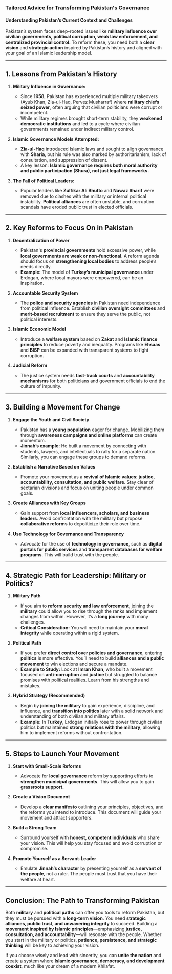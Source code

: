 ### **Tailored Advice for Transforming Pakistan's Governance**  

#### **Understanding Pakistan’s Current Context and Challenges**  
Pakistan’s system faces deep-rooted issues like **military influence over civilian governments, political corruption, weak law enforcement, and centralized provincial control.** To reform these, you need both a **clear vision** and **strategic action** inspired by Pakistan’s history and aligned with your goal of an Islamic leadership model.

---

## **1. Lessons from Pakistan’s History**

1. **Military Influence in Governance:**  
   - Since **1958**, Pakistan has experienced multiple military takeovers (Ayub Khan, Zia-ul-Haq, Pervez Musharraf) where **military chiefs seized power**, often arguing that civilian politicians were corrupt or incompetent.  
   - While military regimes brought short-term stability, they **weakened democratic institutions** and led to a cycle where civilian governments remained under indirect military control.

2. **Islamic Governance Models Attempted:**  
   - **Zia-ul-Haq** introduced Islamic laws and sought to align governance with **Sharia**, but his rule was also marked by authoritarianism, lack of consultation, and suppression of dissent.  
   - A key lesson: **Islamic governance requires both moral authority and public participation (Shura), not just legal frameworks.**

3. **The Fall of Political Leaders:**  
   - Popular leaders like **Zulfikar Ali Bhutto** and **Nawaz Sharif** were removed due to clashes with the military or internal political instability. **Political alliances** are often unstable, and corruption scandals have eroded public trust in elected officials.

---

## **2. Key Reforms to Focus On in Pakistan**  

1. **Decentralization of Power**  
   - Pakistan's **provincial governments** hold excessive power, while **local governments are weak or non-functional**. A reform agenda should focus on **strengthening local bodies** to address people’s needs directly.  
   - **Example:** The model of **Turkey’s municipal governance** under Erdogan, where local mayors were empowered, can be an inspiration.

2. **Accountable Security System**  
   - The **police and security agencies** in Pakistan need independence from political influence. Establish **civilian oversight committees** and **merit-based recruitment** to ensure they serve the public, not political interests.

3. **Islamic Economic Model**  
   - Introduce a **welfare system** based on **Zakat** and **Islamic finance principles** to reduce poverty and inequality. Programs like **Ehsaas** and **BISP** can be expanded with transparent systems to fight corruption.

4. **Judicial Reform**  
   - The justice system needs **fast-track courts** and **accountability mechanisms** for both politicians and government officials to end the culture of impunity.

---

## **3. Building a Movement for Change**

1. **Engage the Youth and Civil Society**  
   - Pakistan has a **young population** eager for change. Mobilizing them through **awareness campaigns and online platforms** can create momentum.  
   - **Jinnah’s example:** He built a movement by connecting with students, lawyers, and intellectuals to rally for a separate nation. Similarly, you can engage these groups to demand reforms.

2. **Establish a Narrative Based on Values**  
   - Promote your movement as a **revival of Islamic values**: **justice, accountability, consultation, and public welfare**. Stay clear of sectarian divisions and focus on uniting people under common goals.

3. **Create Alliances with Key Groups**  
   - Gain support from **local influencers, scholars, and business leaders**. Avoid confrontation with the military but propose **collaborative reforms** to depoliticize their role over time.

4. **Use Technology for Governance and Transparency**  
   - Advocate for the use of **technology in governance**, such as **digital portals for public services** and **transparent databases for welfare programs**. This will build trust with the people.

---

## **4. Strategic Path for Leadership: Military or Politics?**  

1. **Military Path**  
   - If you aim to **reform security and law enforcement**, joining the **military** could allow you to rise through the ranks and implement changes from within. However, it’s a **long journey** with many challenges.  
   - **Critical Consideration:** You will need to maintain your **moral integrity** while operating within a rigid system.

2. **Political Path**  
   - If you prefer **direct control over policies and governance**, entering **politics** is more effective. You’ll need to build **alliances and a public movement** to win elections and secure a mandate.  
   - **Example to Study:** Look at **Imran Khan**, who built a movement focused on **anti-corruption** and **justice** but struggled to balance promises with political realities. Learn from his strengths and mistakes.

3. **Hybrid Strategy (Recommended)**  
   - Begin by **joining the military** to gain experience, discipline, and influence, and **transition into politics** later with a solid network and understanding of both civilian and military affairs.  
   - **Example:** In **Turkey**, Erdogan initially rose to power through civilian politics but maintained **strong relations with the military**, allowing him to implement reforms without confrontation.

---

## **5. Steps to Launch Your Movement**

1. **Start with Small-Scale Reforms**  
   - Advocate for **local governance** reform by supporting efforts to **strengthen municipal governments**. This will allow you to gain **grassroots support.**

2. **Create a Vision Document**  
   - Develop a **clear manifesto** outlining your principles, objectives, and the reforms you intend to introduce. This document will guide your movement and attract supporters.

3. **Build a Strong Team**  
   - Surround yourself with **honest, competent individuals** who share your vision. This will help you stay focused and avoid corruption or compromise.

4. **Promote Yourself as a Servant-Leader**  
   - Emulate **Jinnah’s character** by presenting yourself as a **servant of the people**, not a ruler. The people must trust that you have their welfare at heart.

---

## **Conclusion: The Path to Transforming Pakistan**  

Both **military** and **political paths** can offer you tools to reform Pakistan, but they must be pursued with a **long-term vision**. You need **strategic alliances, public trust, and unwavering integrity** to succeed. Building a **movement inspired by Islamic principles**—emphasizing **justice, consultation, and accountability**—will resonate with the people. Whether you start in the military or politics, **patience, persistence, and strategic thinking** will be key to achieving your vision.  

If you choose wisely and lead with sincerity, you can **unite the nation** and create a system where **Islamic governance, democracy, and development coexist**, much like your dream of a modern Khilafat.
